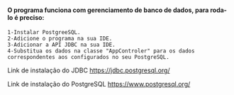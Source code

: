 <h4>O programa funciona com gerenciamento de banco de dados, para roda-lo é preciso:</h4>

```
1-Instalar PostgreeSQL.
2-Adicione o programa na sua IDE.
3-Adicionar a API JDBC na sua IDE.
4-Substitua os dados na classe "AppControler" para os dados correspondentes aos configurados no seu PostgreSQL.
```

Link de instalação do JDBC <a>https://jdbc.postgresql.org/</a>

Link de instalação do PostgreSQL <a>https://www.postgresql.org/</a>
